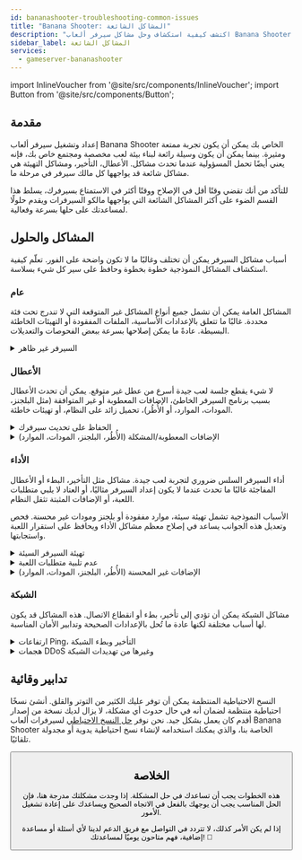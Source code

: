 ```yaml
---
id: bananashooter-troubleshooting-common-issues
title: "Banana Shooter: المشاكل الشائعة"
description: "اكتشف كيفية استكشاف وحل مشاكل سيرفر ألعاب Banana Shooter الشائعة لضمان تجربة لعب سلسة وأداء موثوق → تعلّم المزيد الآن"
sidebar_label: المشاكل الشائعة
services:
  - gameserver-bananashooter
---
```


import InlineVoucher from '@site/src/components/InlineVoucher';
import Button from '@site/src/components/Button';

## مقدمة

إعداد وتشغيل سيرفر ألعاب Banana Shooter الخاص بك يمكن أن يكون تجربة ممتعة ومثيرة. بينما يمكن أن يكون وسيلة رائعة لبناء بيئة لعب مخصصة ومجتمع خاص بك، فإنه يعني أيضًا تحمل المسؤولية عندما تحدث مشاكل. الأعطال، التأخير، ومشاكل التهيئة هي مشاكل شائعة قد يواجهها كل مالك سيرفر في مرحلة ما.

للتأكد من أنك تقضي وقتًا أقل في الإصلاح ووقتًا أكثر في الاستمتاع بسيرفرك، يسلط هذا القسم الضوء على أكثر المشاكل الشائعة التي يواجهها مالكو السيرفرات ويقدم حلولًا لمساعدتك على حلها بسرعة وفعالية.


<InlineVoucher />



## المشاكل والحلول

أسباب مشاكل السيرفر يمكن أن تختلف وغالبًا ما لا تكون واضحة على الفور. تعلّم كيفية استكشاف المشاكل النموذجية خطوة بخطوة وحافظ على سير كل شيء بسلاسة.

### عام
المشاكل العامة يمكن أن تشمل جميع أنواع المشاكل غير المتوقعة التي لا تندرج تحت فئة محددة. غالبًا ما تتعلق بالإعدادات الأساسية، الملفات المفقودة أو التهيئات الخاطئة البسيطة. عادةً ما يمكن إصلاحها بسرعة ببعض الفحوصات والتعديلات.

<details>
  <summary>السيرفر غير ظاهر</summary>

عدم ظهور السيرفر قد يحدث إذا لم تكتمل عملية التهيئة بنجاح. قد يكون ذلك بسبب تهيئة خاطئة أو ملفات تالفة. يمكن عادةً تتبع مزيد من المعلومات في وحدة تحكم السيرفر أو ملفات السجل. بالإضافة إلى ذلك، يجب التأكد من عدم استخدام إعدادات فلترة خاطئة في قائمة السيرفرات، والتي قد تمنع ظهور السيرفر.

</details>


### الأعطال

لا شيء يقطع جلسة لعب جيدة أسرع من عطل غير متوقع. يمكن أن تحدث الأعطال بسبب برنامج السيرفر الخاطئ، الإضافات المعطوبة أو غير المتوافقة (مثل البلجنز، المودات، الموارد، أو الأُطُر)، تحميل زائد على النظام، أو تهيئات خاطئة.

<details>
  <summary>الحفاظ على تحديث سيرفرك</summary>

تشغيل سيرفر ألعابك على أحدث إصدار أمر ضروري للاستقرار، الأمان، والتوافق. تحديثات اللعبة، تغييرات الأُطُر، أو تعديلات على أدوات الطرف الثالث يمكن أن تؤدي إلى مشاكل خطيرة إذا كان إصدار سيرفرك قديمًا.

سيرفر ألعاب قديم قد يعاني من أعطال، سلوك غير متوقع، أو حتى فشل في التشغيل تمامًا.

![img](https://screensaver01.zap-hosting.com/index.php/s/JXLHyHeMJqErHLJ/preview)


</details>

<details>
  <summary>الإضافات المعطوبة/المشكلة (الأُطُر، البلجنز، المودات، الموارد)</summary>

غالبًا ما تكون الأعطال ناجمة عن إضافات معطوبة أو قديمة. سواء كانت أُطُر، بلجن، مود أو مورد، قد تظهر مشاكل إذا لم تكن الإضافة متوافقة مع أحدث إصدار للعبة أو تحتوي على أخطاء في الكود.

هذا قد يؤدي إلى أعطال غير متوقعة، تجميد أو أخطاء في السيرفر، خاصة عند تفاعل عدة إضافات مشكلة معًا. إذا كنت تشك أن إضافة ما هي السبب، جرب تعطيلها مؤقتًا وتحقق مما إذا كان السيرفر يبقى مستقرًا بدونها. هذه طريقة بسيطة لتحديد الإضافة المسببة للمشكلة.

تأكد من أن جميع الإضافات التي تستخدمها محدثة، مدعومة بنشاط ومختبرة للتوافق مع الإصدار الحالي للعبتك لتجنب الأعطال وفترات التوقف.

لعزل السبب الجذري لمشاكل الأعطال، غالبًا ما يكون من المفيد تعطيل المحتوى الإضافي مؤقتًا. ابدأ بإعداد بسيط وتحقق مما إذا استمرت المشكلة. إذا اختفت المشكلة، أعد إدخال الإضافات، المودات، أو الموارد تدريجيًا واحدًا تلو الآخر مع اختبار بعد كل خطوة. هذه الطريقة التدريجية تساعد في تحديد العنصر المحدد المسبب للمشكلة. هذه الطريقة لا تضيق نطاق المشتبه بهم بكفاءة فحسب، بل تضمن أن استكشاف الأخطاء يعتمد على أدلة وليس افتراضات.

</details>

### الأداء

أداء السيرفر السلس ضروري لتجربة لعب جيدة. مشاكل مثل التأخير، البطء أو الأعطال المفاجئة غالبًا ما تحدث عندما لا يكون إعداد السيرفر مثاليًا، أو العتاد لا يلبي متطلبات اللعبة، أو الإضافات المثبتة تثقل النظام.

الأسباب النموذجية تشمل تهيئة سيئة، موارد مفقودة أو بلجنز ومودات غير محسنة. فحص وتعديل هذه الجوانب يساعد في إصلاح معظم مشاكل الأداء ويحافظ على استقرار اللعبة واستجابتها.

<details>
  <summary>تهيئة السيرفر السيئة</summary>

الإعدادات الخاطئة أو غير المضبوطة جيدًا للسيرفر يمكن أن تؤدي إلى استخدام موارد أعلى وتسبب مشاكل في الأداء مثل التأخير أو التقطيع. تأكد من أن قيم التهيئة تتطابق مع الإعدادات الموصى بها للعبتك وحجم السيرفر. راجعها وعدلها إذا لزم الأمر للحفاظ على تشغيل السيرفر بأقصى كفاءة ممكنة.

يمكنك تغيير التهيئة من خلال الإعدادات المتاحة في قسم **الإعدادات** أو مباشرة في ملفات التهيئة تحت **Configs** في واجهة الويب الخاصة بك.

</details>

<details>
  <summary>عدم تلبية متطلبات اللعبة</summary>

لضمان تشغيل سيرفر ألعابك بسلاسة وموثوقية، من الضروري اختيار تهيئة تتناسب مع احتياجات مشروعك المخطط له. المتطلبات قد تختلف بشكل كبير حسب اللعبة، استخدام الإضافات مثل المودات، البلجنز، أو الموارد، وعدد اللاعبين المتوقع.

تقدم ZAP-Hosting تهيئة دنيا موصى بها أثناء عملية الطلب. هذه الاقتراحات مبنية على حالات استخدام نموذجية ومصممة لمساعدتك على تجنب مشاكل الأداء الشائعة مثل التأخير، الأعطال، أو أوقات التحميل الطويلة.

![img](https://screensaver01.zap-hosting.com/index.php/s/87ADJdwNAXxXxdk/preview)

يرجى التأكد من اتباع هذه التوصيات أو الترقية إذا لزم الأمر لضمان الاستقرار الأمثل وأفضل تجربة ممكنة لك وللاعبين. هذه توصية دنيا.

اعتمادًا على نطاق مشروعك وكمية المحتوى الإضافي، قد تكون الموارد المطلوبة أعلى من البداية أو تزداد مع الوقت. في مثل هذه الحالات، ترقية باقة سيرفر ألعابك هي طريقة سهلة لضمان استمرار الأداء والاستقرار.

</details>

<details>
  <summary>الإضافات غير المحسنة (الأُطُر، البلجنز، المودات، الموارد)</summary>

ليست كل الإضافات مصممة مع مراعاة الأداء. سواء كانت أُطُر، بلجن، مود، أو مورد، التنفيذ السيء يمكن أن يؤدي إلى مشاكل أداء كبيرة على سيرفرك. في كثير من الحالات، قد تعمل الوظيفة المقصودة لكن طريقة التنفيذ غير فعالة، معقدة بشكل مفرط أو تسبب حملًا غير ضروري على موارد السيرفر.

هذا يمكن أن يؤدي إلى استخدام عالي لوحدة المعالجة المركزية، تسربات في الذاكرة، تأخير، أو حتى أعطال، خاصة عند تفاعل عدة مكونات غير محسنة. تأكد دائمًا من أن الإضافات مدعومة بنشاط، موثقة جيدًا، ومختبرة من حيث الأداء. عند الشك، استشر تعليقات المجتمع أو راقب أداء السيرفر لتحديد العناصر المشكلة.

لعزل السبب الجذري لمشاكل الأداء، غالبًا ما يكون من المفيد تعطيل المحتوى الإضافي مؤقتًا. ابدأ بإعداد بسيط وتحقق مما إذا استمرت المشكلة. إذا اختفت المشكلة، أعد إدخال الإضافات، المودات، أو الموارد تدريجيًا واحدًا تلو الآخر مع اختبار بعد كل خطوة. هذه الطريقة التدريجية تساعد في تحديد العنصر المحدد المسبب للمشكلة، سواء كان تعارض، تسرب ذاكرة، أو استخدام مفرط للموارد.

هذه الطريقة لا تضيق نطاق المشتبه بهم بكفاءة فحسب، بل تضمن أن استكشاف الأخطاء يعتمد على أدلة وليس افتراضات.

</details>



### الشبكة
مشاكل الشبكة يمكن أن تؤدي إلى تأخير، بطء أو انقطاع الاتصال. هذه المشاكل قد يكون لها أسباب مختلفة لكنها عادة ما تُحل بالإعدادات الصحيحة وتدابير الأمان المناسبة.

<details>
  <summary>ارتفاعات Ping، التأخير وبطء الشبكة</summary>

ارتفاعات Ping، التأخير، وبطء الشبكة عادة ما تكون نتيجة لموارد سيرفر محدودة، مثل قوة CPU غير كافية، RAM، أو عرض النطاق.

يمكن أن تحدث أيضًا عندما يكون السيرفر محملاً بعدد كبير من اللاعبين أو سكربتات وبلجنز تستهلك موارد كثيرة. مشاكل الشبكة مثل التوجيه السيء، التحميل الخارجي، أو استضافة السيرفر بعيدًا عن قاعدة اللاعبين يمكن أن تزيد من زمن الاستجابة.

بالإضافة إلى ذلك، العمليات الخلفية، اتصالات الإنترنت غير المستقرة، فقدان الحزم، وبرمجيات السيرفر القديمة أو غير المضبوطة يمكن أن تسهم جميعها في مشاكل أداء ملحوظة أثناء اللعب.

إذا كنت تعاني من تأخير أو Ping عالي على سيرفرك، هناك بعض الخطوات البسيطة التي يمكنك اتخاذها لتحسين الأداء. أولًا، تأكد من أن سيرفرك يفي أو يتجاوز المواصفات الموصى بها للعبتك ومشروعك. اختيار موقع خادم قريب من قاعدة اللاعبين يمكن أن يساعد أيضًا في تقليل زمن الاستجابة.

إذا كنت تشك أن مشاكل التوجيه أو مشاكل الشبكة الخارجية تسبب التأخير، لا تتردد في الاتصال بفريق الدعم لدينا. سيساعدونك في تحليل الوضع وإيجاد أفضل حل ممكن.


</details>

<details>
  <summary>هجمات DDoS وغيرها من تهديدات الشبكة</summary>

سيرفرات الألعاب قد تصبح أحيانًا هدفًا لنشاطات شبكية خبيثة، وأبرزها هجمات حجب الخدمة الموزعة (DDoS). هذه الهجمات تغمر السيرفر بحركة مرور مفرطة، مما يسبب تأخير، فقدان الاتصال، أو حتى توقف كامل. في حالات أخرى، قد يحاول المهاجمون استغلال ثغرات الشبكة أو تعطيل استقرار السيرفر من خلال محاولات اتصال متكررة أو أنماط بيانات غير عادية.

بينما معظم هذه التهديدات خارجة عن سيطرة المستخدم العادي، تقدم ZAP-Hosting أنظمة حماية وتخفيف مدمجة لتحصين سيرفرك من الهجمات الشائعة والمتقدمة. إذا شككت أن سيرفرك مستهدف مما يسبب مشاكل، تواصل مع فريق الدعم للحصول على المساعدة والإرشاد.

</details>






## تدابير وقائية

النسخ الاحتياطية المنتظمة يمكن أن توفر عليك الكثير من التوتر والقلق. أنشئ نسخًا احتياطية منتظمة لضمان أنه في حال حدوث أي مشكلة، لا يزال لديك نسخة من إصدار أقدم كان يعمل بشكل جيد. نحن نوفر [حل النسخ الاحتياطي](gameserver-backups.md) لسيرفرات ألعاب Banana Shooter الخاصة بنا، والذي يمكنك استخدامه لإنشاء نسخ احتياطية يدوية أو مجدولة تلقائيًا.



<Button label="الوصول إلى ZAP-Storage" link="https://zap-hosting.com/en/customer/home/storage/" block/>






## الخلاصة

هذه الخطوات يجب أن تساعدك في حل المشكلة. إذا وجدت مشكلتك مدرجة هنا، فإن الحل المناسب يجب أن يوجهك بالفعل في الاتجاه الصحيح ويساعدك على إعادة تشغيل الأمور.

إذا لم يكن الأمر كذلك، لا تتردد في التواصل مع فريق الدعم لدينا لأي أسئلة أو مساعدة إضافية، فهم متاحون يوميًا لمساعدتك! 🙂

<InlineVoucher />